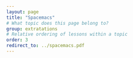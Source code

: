 ```yaml
---
layout: page
title: "Spacemacs"
# What topic does this page belong to?
group: extratations
# Relative ordering of lessons within a topic
order: 3
redirect_to: ../spacemacs.pdf
---
```

